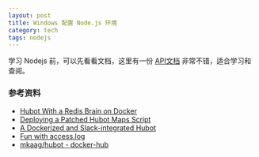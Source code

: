 ```yaml
---
layout: post
title: Windows 配置 Node.js 环境
category: tech
tags: nodejs
---
```



学习 Nodejs 前，可以先看看文档，这里有一份 [API文档][nodejscn] 非常不错，适合学习和查阅。








### 参考资料

* [Hubot With a Redis Brain on Docker](https://nathanielhoag.com/blog/2015/01/10/hubot-with-a-redis-brain-on-docker/)
* [Deploying a Patched Hubot Maps Script](https://nathanielhoag.com/blog/2015/01/02/deploying-a-patched-hubot-maps-script/)
* [A Dockerized and Slack-integrated Hubot](https://nathanielhoag.com/blog/2014/12/07/a-dockerized-slack-integrated-hubot/)
* [Fun with access.log](https://nathanielhoag.com/blog/2013/08/24/fun-with-accesslog/)
* [mkaag/hubot - docker-hub](https://hub.docker.com/r/mkaag/hubot/)


[nodejscn]: http://nodejs.cn/api/documentation.html
